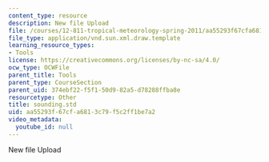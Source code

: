 ```yaml
---
content_type: resource
description: New file Upload
file: /courses/12-811-tropical-meteorology-spring-2011/aa55293f67cfa6813c79f5c2ff1be7a2_sounding.std
file_type: application/vnd.sun.xml.draw.template
learning_resource_types:
- Tools
license: https://creativecommons.org/licenses/by-nc-sa/4.0/
ocw_type: OCWFile
parent_title: Tools
parent_type: CourseSection
parent_uid: 374ebf22-f5f1-50d9-82a5-d78288ffba8e
resourcetype: Other
title: sounding.std
uid: aa55293f-67cf-a681-3c79-f5c2ff1be7a2
video_metadata:
  youtube_id: null
---
```

New file Upload